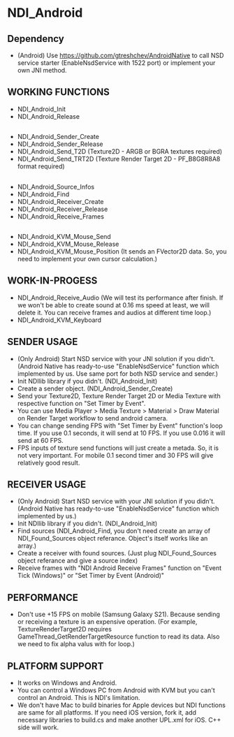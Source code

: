 # NDI_Android

## Dependency
* (Android) Use https://github.com/gtreshchev/AndroidNative to call NSD service starter (EnableNsdService with 1522 port) or implement your own JNI method.

## WORKING FUNCTIONS
* NDI_Android_Init
* NDI_Android_Release
##
* NDI_Android_Sender_Create
* NDI_Android_Sender_Release
* NDI_Android_Send_T2D (Texture2D - ARGB or BGRA textures required)
* NDI_Android_Send_TRT2D (Texture Render Target 2D - PF_B8G8R8A8 format required)
##
* NDI_Android_Source_Infos
* NDI_Android_Find
* NDI_Android_Receiver_Create
* NDI_Android_Receiver_Release
* NDI_Android_Receive_Frames
##
* NDI_Android_KVM_Mouse_Send
* NDI_Android_KVM_Mouse_Release
* NDI_Android_KVM_Mouse_Position (It sends an FVector2D data. So, you need to implement your own cursor calculation.)

## WORK-IN-PROGESS
* NDI_Android_Receive_Audio (We will test its performance after finish. If we won't be able to create sound at 0.16 ms speed at least, we will delete it. You can receive frames and audios at different time loop.)
* NDI_Android_KVM_Keyboard

## SENDER USAGE
* (Only Android) Start NSD service with your JNI solution if you didn't. (Android Native has ready-to-use "EnableNsdService" function which implemented by us. Use same port for both NSD service and sender.)
* Init NDIlib library if you didn't. (NDI_Android_Init)
* Create a sender object. (NDI_Android_Sender_Create)
* Send your Texture2D, Texture Render Target 2D or Media Texture with respective function on "Set Timer by Event".
* You can use Media Player > Media Texture > Material > Draw Material on Render Target workflow to send android camera.
* You can change sending FPS with "Set Timer by Event" function's loop time. If you use 0.1 seconds, it will send at 10 FPS. If you use 0.016 it will send at 60 FPS.
* FPS inputs of texture send functions will just create a metada. So, it is not very important. For mobile 0.1 second timer and 30 FPS will give relatively good result.

## RECEIVER USAGE
* (Only Android) Start NSD service with your JNI solution if you didn't. (Android Native has ready-to-use "EnableNsdService" function which implemented by us.)
* Init NDIlib library if you didn't. (NDI_Android_Init)
* Find sources (NDI_Android_Find, you don't need create an array of NDI_Found_Sources object referance. Object's itself works like an array.)
* Create a receiver with found sources. (Just plug NDI_Found_Sources object referance and give a source index)
* Receive frames with "NDI Android Receive Frames" function on "Event Tick (Windows)" or "Set Timer by Event (Android)"

## PERFORMANCE
* Don't use +15 FPS on mobile (Samsung Galaxy S21). Because sending or receiving a texture is an expensive operation. (For example, TextureRenderTarget2D requires GameThread_GetRenderTargetResource function to read its data. Also we need to fix alpha valus with for loop.)

## PLATFORM SUPPORT
* It works on Windows and Android.
* You can control a Windows PC from Android with KVM but you can't control an Android. This is NDI's limitation.
* We don't have Mac to build binaries for Apple devices but NDI functions are same for all platforms. If you need iOS version, fork it, add necessary libraries to build.cs and make another UPL.xml for iOS. C++ side will work.
